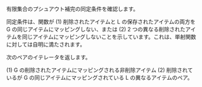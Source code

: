 有限集合のプシュアウト補完の同定条件を確認します。

同定条件は、関数が (1) 削除されたアイテムと L の保存されたアイテムの両方を G の同じアイテムにマッピングしない、または (2) 2 つの異なる削除されたアイテムを同じアイテムにマッピングしないことを示しています。これは、単射関数に対しては自明に満たされます。

次のペアのイテレータを返します。

(1) G の削除されたアイテムにマッピングされる非削除アイテム (2) 削除されているが G の同じアイテムにマッピングされている L の異なるアイテムのペア。
